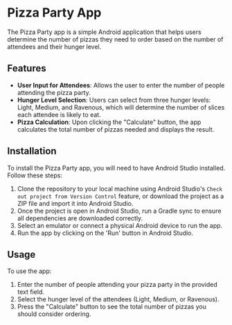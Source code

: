 
 # Pizza Party App

The Pizza Party app is a simple Android application that helps users determine the number of pizzas they need to order based on the number of attendees and their hunger level.

## Features

- **User Input for Attendees**: Allows the user to enter the number of people attending the pizza party.
- **Hunger Level Selection**: Users can select from three hunger levels: Light, Medium, and Ravenous, which will determine the number of slices each attendee is likely to eat.
- **Pizza Calculation**: Upon clicking the "Calculate" button, the app calculates the total number of pizzas needed and displays the result.

## Installation

To install the Pizza Party app, you will need to have Android Studio installed. Follow these steps:

1. Clone the repository to your local machine using Android Studio's `Check out project from Version Control` feature, or download the project as a ZIP file and import it into Android Studio.
2. Once the project is open in Android Studio, run a Gradle sync to ensure all dependencies are downloaded correctly.
3. Select an emulator or connect a physical Android device to run the app.
4. Run the app by clicking on the 'Run' button in Android Studio.

## Usage

To use the app:

1. Enter the number of people attending your pizza party in the provided text field.
2. Select the hunger level of the attendees (Light, Medium, or Ravenous).
3. Press the "Calculate" button to see the total number of pizzas you should consider ordering.
